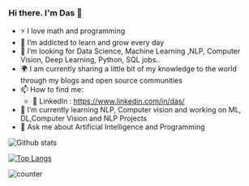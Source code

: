 ### Hi there. I'm Das 👋
* ⚡ I love math and programming
* 🌱 I’m addicted to learn and grow every day
* 🤔 I’m looking for Data Science, Machine Learning ,NLP, Computer Vision, Deep Learning, Python, SQL jobs..
* 🌍 I am currently sharing a little bit of my knowledge to the world through my blogs and open source communities
* 📫 How to find me:
    * 🏢 LinkedIn : https://www.linkedin.com/in/das/
* 🔭 I’m currently learning NLP, Computer vision and working on ML, DL,Computer Vision and NLP Projects
* 💬 Ask me about Artificial Intelligence and Programming

![Github stats](https://github-readme-stats.vercel.app/api?username=das)

[![Top Langs](https://github-readme-stats.vercel.app/api/top-langs/?username=das)](https://github.com/dharavathramdas101?tab=repositories)


![counter](https://enhlkrw5lzpf9ip.m.pipedream.net)

